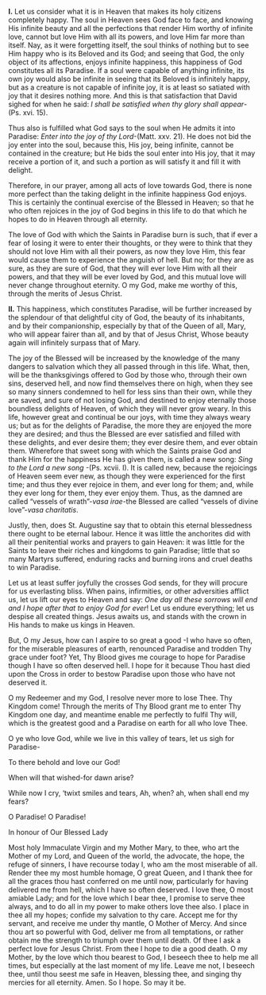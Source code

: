 
**I\.** Let us consider what it is in Heaven that makes its holy citizens completely happy. The soul in Heaven sees God face to face, and knowing His infinite beauty and all the perfections that render Him worthy of infinite love, cannot but love Him with all its powers, and love Him far more than itself. Nay, as it were forgetting itself, the soul thinks of nothing but to see Him happy who is its Beloved and its God; and seeing that God, the only object of its affections, enjoys infinite happiness, this happiness of God constitutes all its Paradise. If a soul were capable of anything infinite, its own joy would also be infinite in seeing that its Beloved is infinitely happy, but as a creature is not capable of infinite joy, it is at least so satiated with joy that it desires nothing more. And this is that satisfaction that David sighed for when he said: _l shall be satisfied when thy glory shall appear_-(Ps. xvi. 15).

Thus also is fulfilled what God says to the soul when He admits it into Paradise: _Enter into the joy of thy Lord_-(Matt. xxv. 21). He does not bid the joy enter into the soul, because this, His joy, being infinite, cannot be contained in the creature; but He bids the soul enter into His joy, that it may receive a portion of it, and such a portion as will satisfy it and fill it with delight.

Therefore, in our prayer, among all acts of love towards God, there is none more perfect than the taking delight in the infinite happiness God enjoys. This is certainly the continual exercise of the Blessed in Heaven; so that he who often rejoices in the joy of God begins in this life to do that which he hopes to do in Heaven through all eternity.

The love of God with which the Saints in Paradise burn is such, that if ever a fear of losing it were to enter their thoughts, or they were to think that they should not love Him with all their powers, as now they love Him, this fear would cause them to experience the anguish of hell. But no; for they are as sure, as they are sure of God, that they will ever love Him with all their powers, and that they will be ever loved by God, and this mutual love will never change throughout eternity. O my God, make me worthy of this, through the merits of Jesus Christ.

**II\.** This happiness, which constitutes Paradise, will be further increased by the splendour of that delightful city of God, the beauty of its inhabitants, and by their companionship, especially by that of the Queen of all, Mary, who will appear fairer than all, and by that of Jesus Christ, Whose beauty again will infinitely surpass that of Mary.

The joy of the Blessed will be increased by the knowledge of the many dangers to salvation which they all passed through in this life. What, then, will be the thanksgivings offered to God by those who, through their own sins, deserved hell, and now find themselves there on high, when they see so many sinners condemned to hell for less sins than their own, while they are saved, and sure of not losing God, and destined to enjoy eternally those boundless delights of Heaven, of which they will never grow weary. In this life, however great and continual be our joys, with time they always weary us; but as for the delights of Paradise, the more they are enjoyed the more they are desired; and thus the Blessed are ever satisfied and filled with these delights, and ever desire them; they ever desire them, and ever obtain them. Wherefore that sweet song with which the Saints praise God and thank Him for the happiness He has given them, is called a new song: _Sing to the Lord a new song_ -(Ps. xcvii. I). It is called new, because the rejoicings of Heaven seem ever new, as though they were experienced for the first time; and thus they ever rejoice in them, and ever long for them; and, while they ever long for them, they ever enjoy them. Thus, as the damned are called “vessels of wrath”-_vasa irae_-the Blessed are called “vessels of divine love”-_vasa charitatis_.

Justly, then, does St. Augustine say that to obtain this eternal blessedness there ought to be eternal labour. Hence it was little the anchorites did with all their penitential works and prayers to gain Heaven: it was little for the Saints to leave their riches and kingdoms to gain Paradise; little that so many Martyrs suffered, enduring racks and burning irons and cruel deaths to win Paradise.

Let us at least suffer joyfully the crosses God sends, for they will procure for us everlasting bliss. When pains, infirmities, or other adversities afflict us, let us lift our eyes to Heaven and say: _One day all these sorrows will end and I hope after that to enjoy God for ever_! Let us endure everything; let us despise all created things. Jesus awaits us, and stands with the crown in His hands to make us kings in Heaven.

But, O my Jesus, how can I aspire to so great a good -I who have so often, for the miserable pleasures of earth, renounced Paradise and trodden Thy grace under foot? Yet, Thy Blood gives me courage to hope for Paradise though I have so often deserved hell. I hope for it because Thou hast died upon the Cross in order to bestow Paradise upon those who have not deserved it.

O my Redeemer and my God, I resolve never more to lose Thee. Thy Kingdom come! Through the merits of Thy Blood grant me to enter Thy Kingdom one day, and meantime enable me perfectly to fulfil Thy will, which is the greatest good and a Paradise on earth for all who love Thee.

O ye who love God, while we live in this valley of tears, let us sigh for Paradise-

To there behold and love our God!

When will that wished-for dawn arise?

While now I cry, ‘twixt smiles and tears, Ah, when? ah, when shall end my fears?

O Paradise! O Paradise!

In honour of Our Blessed Lady

Most holy Immaculate Virgin and my Mother Mary, to thee, who art the Mother of my Lord, and Queen of the world, the advocate, the hope, the refuge of sinners, I have recourse today I, who am the most miserable of all. Render thee my most humble homage, O great Queen, and I thank thee for all the graces thou hast conferred on me until now, particularly for having delivered me from hell, which I have so often deserved. I love thee, O most amiable Lady; and for the love which I bear thee, I promise to serve thee always, and to do all in my power to make others love thee also. I place in thee all my hopes; confide my salvation to thy care. Accept me for thy servant, and receive me under thy mantle, O Mother of Mercy. And since thou art so powerful with God, deliver me from all temptations, or rather obtain me the strength to triumph over them until death. Of thee I ask a perfect love for Jesus Christ. From thee I hope to die a good death. O my Mother, by the love which thou bearest to God, I beseech thee to help me all times, but especially at the last moment of my life. Leave me not, I beseech thee, until thou seest me safe in Heaven, blessing thee, and singing thy mercies for all eternity. Amen. So I hope. So may it be.


